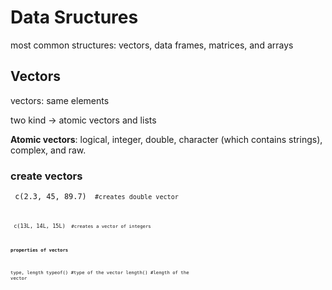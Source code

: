 # Data Sructures
most common structures: vectors, data frames, matrices, and arrays



## Vectors
vectors: same elements

two kind -> atomic vectors and lists

**Atomic vectors**: logical, integer, double, character (which contains strings), complex, and raw. 

### create vectors
<code> c(2.3, 45, 89.7) <code>  #creates double vector

<code> c(13L, 14L, 15L) <code> #creates a vector of integers
  
#### properties of vectors
type, length
typeof()     #type of the vector 
length()     #length of the vector
  
  
